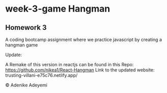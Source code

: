 # week-3-game Hangman
## Homework 3
A coding bootcamp assignment where we practice javascript by creating a hangman game

Update:

A Remake of this version in reactjs can be found in this Repo: https://github.com/nikea1/React-Hangman
Link to the updated website: trusting-villani-e75c76.netlify.app/

&copy; Adenike Adeyemi
